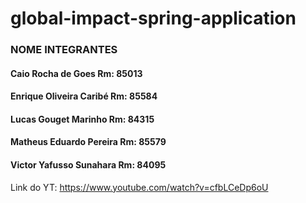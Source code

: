 # global-impact-spring-application
### NOME INTEGRANTES
#### Caio Rocha de Goes Rm: 85013

#### Enrique Oliveira Caribé Rm: 85584

#### Lucas Gouget Marinho Rm: 84315

#### Matheus Eduardo Pereira Rm: 85579

#### Victor Yafusso Sunahara    Rm: 84095


Link do YT: https://www.youtube.com/watch?v=cfbLCeDp6oU
